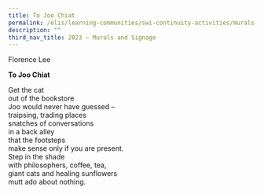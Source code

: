 ```yaml
---
title: To Joo Chiat
permalink: /elis/learning-communities/swi-continuity-activities/murals-and-signage/to-joo-chiat/
description: ""
third_nav_title: 2023 – Murals and Signage
---
```

Florence Lee

**To Joo Chiat**

Get the cat    
out of the bookstore   
Joo would never have guessed –    
traipsing, trading places   
snatches of conversations   
in a back alley    
that the footsteps    
make sense only if you are present.   
Step in the shade    
with philosophers, coffee, tea,    
giant cats and healing sunflowers    
mutt ado about nothing.













